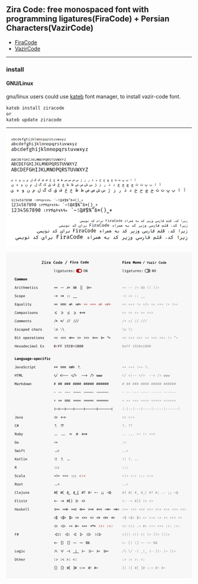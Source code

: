 ## Zira Code: free monospaced font with programming ligatures(FiraCode) + Persian Characters(VazirCode)

- [FiraCode](https://github.com/tonsky/FiraCode/)
- [VazirCode](https://github.com/rastikerdar/vazir-code-font/)

***

### install

#### GNU/Linux
gnu/linux users could use [kateb](https://github.com/kiamazi/kateb) font manager, to install vazir-code font.

```
kateb install ziracode
or
kateb update ziracode
```

***

![chracters](chars.png)

![ligatures](ligatures.png)

